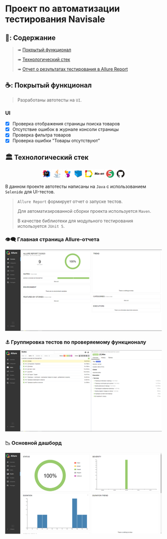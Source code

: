 # Проект по автоматизации тестирования Navisale

## 📖:	Содержание

> ➠ [Покрытый функционал](#earth_africa-покрытый-функционал)
>
> ➠ [Технологический стек](#classical_building-технологический-стек)
>
> ➠ [Отчет о результатах тестирования в Allure Report](#skier-главная-страница-allure-отчета)


## ☕: Покрытый функционал

> Разработаны автотесты на <code>UI</code>.
### UI

- [x] Проверка отображения страницы поиска товаров
- [x] Отсутствие ошибок в журнале консоли страницы
- [x] Проверка фильтра товаров
- [x] Проверка ошибки "Товары отсутствуют"

## :classical_building: Технологический стек

<p align="center">
<img width="6%" title="IntelliJ IDEA" src="images/logo/Intelij_IDEA.svg">
<img width="6%" title="Java" src="images/logo/Java.svg">
<img width="6%" title="Selenide" src="images/logo/Selenide.svg">
<img width="6%" title="Selenoid" src="images/logo/Selenoid.svg">
<img width="6%" title="Allure Report" src="images/logo/Allure_Report.svg">
<img width="6%" title="Maven" src="images/logo/Maven.svg">
<img width="6%" title="JUnit5" src="images/logo/JUnit5.svg">
<img width="6%" title="GitHub" src="images/logo/GitHub.svg">
</p>

В данном проекте автотесты написаны на <code>Java</code> с использованием <code>Selenide</code> для UI-тестов.
>
> <code>Allure Report</code> формирует отчет о запуске тестов.
>
> Для автоматизированной сборки проекта используется <code>Maven</code>.
>
> В качестве библиотеки для модульного тестирования используется <code>JUnit 5</code>.


### 👁️‍🗨️ Главная страница Allure-отчета

<p align="center">
<img title="Allure Overview" src="images/screens/allure_overview.png">
</p>

### ⚓  Группировка тестов по проверяемому функционалу

<p align="center">
<img title="Allure Behaviors" src="images/screens/allure_behaviors.png">
</p>


### 📉 Основной дашборд

<p align="center">
<img title="Allure Overview Dashboard" src="images/screens/allure_overview_dashboard.png.png">
</p>




